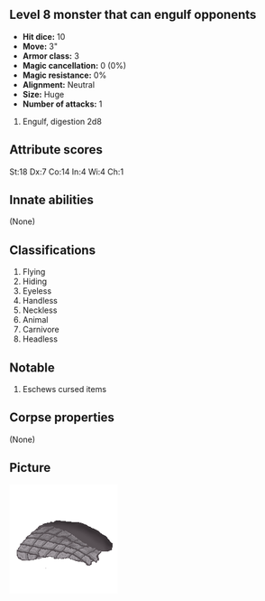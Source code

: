 ## Level 8 monster that can engulf opponents

- **Hit dice:** 10
- **Move:** 3"
- **Armor class:** 3
- **Magic cancellation:** 0 (0%)
- **Magic resistance:** 0%
- **Alignment:** Neutral
- **Size:** Huge
- **Number of attacks:** 1
1. Engulf, digestion 2d8

## Attribute scores

St:18 Dx:7 Co:14 In:4 Wi:4 Ch:1

## Innate abilities

(None)

## Classifications

1. Flying
2. Hiding
3. Eyeless
4. Handless
5. Neckless
6. Animal
7. Carnivore
8. Headless

## Notable

1. Eschews cursed items

## Corpse properties

(None)

## Picture

![Lurker above](https://github.com/hyvanmielenpelit/GnollHackTileSet/blob/main/Monsters/lurker_above/lurker_above.png?raw=true)
